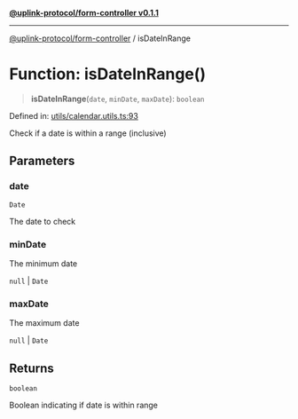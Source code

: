 [**@uplink-protocol/form-controller v0.1.1**](../README.md)

***

[@uplink-protocol/form-controller](../globals.md) / isDateInRange

# Function: isDateInRange()

> **isDateInRange**(`date`, `minDate`, `maxDate`): `boolean`

Defined in: [utils/calendar.utils.ts:93](https://github.com/jmkcoder/uplink-protocol-calendar/blob/38fef3d5c9ea8d85876f78e9f7a77f710bb13ac6/src/utils/calendar.utils.ts#L93)

Check if a date is within a range (inclusive)

## Parameters

### date

`Date`

The date to check

### minDate

The minimum date

`null` | `Date`

### maxDate

The maximum date

`null` | `Date`

## Returns

`boolean`

Boolean indicating if date is within range
